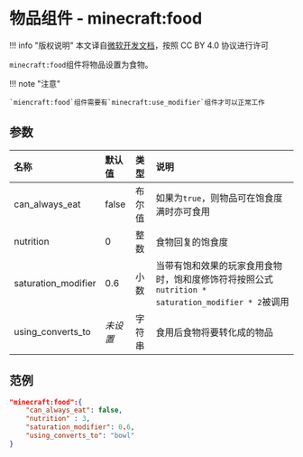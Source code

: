 # 物品组件 - minecraft:food
!!! info "版权说明"
    本文译自[微软开发文档](https://learn.microsoft.com/en-us/minecraft/creator/)，按照 CC BY 4.0 协议进行许可

`minecraft:food`组件将物品设置为食物。

!!! note "注意"

    `miencraft:food`组件需要有`minecraft:use_modifier`组件才可以正常工作

## 参数

| 名称 | 默认值 | 类型 | 说明  |
|:----------|:----------|:----------|:----------|
| can_always_eat | false | 布尔值 | 如果为`true`，则物品可在饱食度满时亦可食用 |
| nutrition | 0 | 整数 | 食物回复的饱食度 |
| saturation_modifier | 0.6 | 小数 | 当带有饱和效果的玩家食用食物时，饱和度修饰符将按照公式`nutrition * saturation_modifier * 2`被调用 |
| using_converts_to | *未设置* | 字符串 | 食用后食物将要转化成的物品 |

## 范例
```json
"minecraft:food":{
    "can_always_eat": false,
    "nutrition" : 3,
    "saturation_modifier": 0.6,
    "using_converts_to": "bowl"
}
```